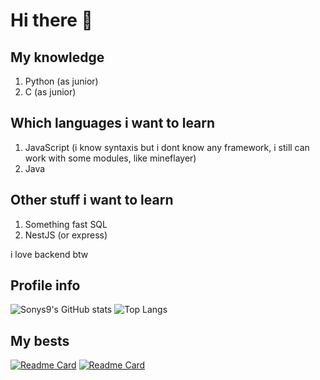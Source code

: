 # Hi there 👋

## My knowledge
1. Python (as junior)
2. C (as junior)

## Which languages i want to learn
1. JavaScript (i know syntaxis but i dont know any framework, i still can work with some modules, like mineflayer)
2. Java

## Other stuff i want to learn
1. Something fast SQL
2. NestJS (or express)

i love backend btw

## Profile info
![Sonys9's GitHub stats](https://github-readme-stats.vercel.app/api?username=sonys9&show_icons=true&theme=transparent)
![Top Langs](https://github-readme-stats.vercel.app/api/top-langs/?username=Sonys9&langs_count=8&layout=compact)

## My bests
[![Readme Card](https://github-readme-stats.vercel.app/api/pin/?username=sonys9&repo=TrafficDown)](https://github.com/anuraghazra/github-readme-stats)
[![Readme Card](https://github-readme-stats.vercel.app/api/pin/?username=sonys9&repo=M5Tool)](https://github.com/anuraghazra/github-readme-stats)
